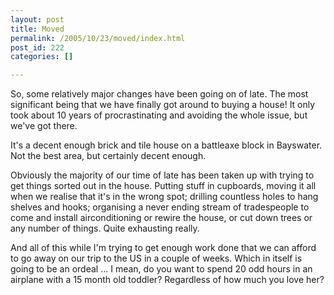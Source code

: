 ```yaml
---
layout: post
title: Moved
permalink: /2005/10/23/moved/index.html
post_id: 222
categories: []

---
```


 So, some relatively major changes have been going on of late. The most significant being that we have finally got around to buying a house! It only took about 10 years of procrastinating and avoiding the whole issue, but we've got there.

It's a decent enough brick and tile house on a battleaxe block in Bayswater. Not the best area, but certainly decent enough.

Obviously the majority of our time of late has been taken up with trying to get things sorted out in the house. Putting stuff in cupboards, moving it all when we realise that it's in the wrong spot; drilling countless holes to hang shelves and hooks; organising a never ending stream of tradespeople to come and install airconditioning or rewire the house, or cut down trees or any number of things. Quite exhausting really.

And all of this while I'm trying to get enough work done that we can afford to go away on our trip to the US in a couple of weeks. Which in itself is going to be an ordeal ... I mean, do you want to spend 20 odd hours in an airplane with a 15 month old toddler? Regardless of how much you love her?

